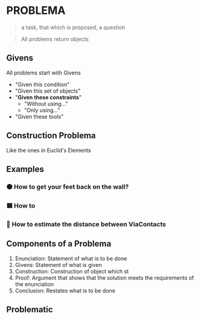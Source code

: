 # PROBLEMA

<!-- This page explains what a problem is. The actual list of problems are within each BetaType Section in the Referencia -->

> a task, that which is proposed, a question

> All problems return objects

## Givens

All problems start with Givens

- "Given this condition"
- "Given this set of objects"
- "**Given these constraints**"
    - "Without using..."
    - "Only using..."
- "Given these tools"

## Construction Problema

Like the ones in Euclid's Elements

## Examples

### 🟠<move></move> How to get your feet back on the wall?

### 🟩<eko></eko> How to

### 🔻<via></via> How to estimate the distance between ViaContacts

## Components of a Problema

1. Enunciation: Statement of what is to be done
2. Givens: Statement of what is given
3. Construction: Construction of object which st
4. Proof: Argument that shows that the solution meets the requirements of the enunciation
5. Conclusion: Restates what is to be done

## Problematic